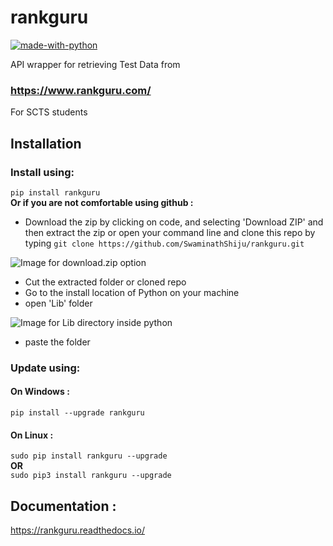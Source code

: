 # rankguru
[![made-with-python](https://img.shields.io/badge/Made%20with-Python-1f425f.svg)](https://www.python.org/)


API wrapper for retrieving Test Data from
### https://www.rankguru.com/

For SCTS students

## Installation
### Install using:
`pip install rankguru`  
**Or if you are not comfortable using github :**
- Download the zip by clicking on code, and selecting 'Download ZIP' and then extract the zip or open your command line and clone this repo by typing `git clone https://github.com/SwaminathShiju/rankguru.git`

![Image for download.zip option](https://github.com/SwaminathShiju/rankguru/blob/master/markdown%20images/Download_zip.png?raw=true)

- Cut the extracted folder or cloned repo
- Go to the install location of Python on your machine
- open 'Lib' folder

![Image for Lib directory inside python](https://github.com/SwaminathShiju/rankguru/blob/master/markdown%20images/Lib-directory.png?raw=true)

- paste the folder

### Update using:
  #### On Windows :
  `pip install --upgrade rankguru`
  
  #### On Linux :
  `sudo pip install rankguru --upgrade`  
  **OR**  
  `sudo pip3 install rankguru --upgrade`

## Documentation :
https://rankguru.readthedocs.io/
